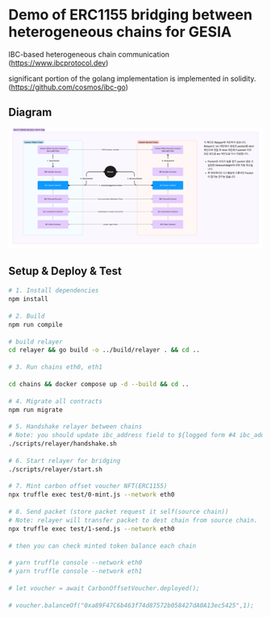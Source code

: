 # Demo of ERC1155 bridging between heterogeneous chains for GESIA

IBC-based heterogeneous chain communication
<br/>
(https://www.ibcprotocol.dev)

significant portion of the golang implementation is implemented in solidity.
<br/>
(https://github.com/cosmos/ibc-go)

## Diagram

![Geasia Diagram](./docs/assets/diagram.jpg)

## Setup & Deploy & Test

```bash
# 1. Install dependencies
npm install

# 2. Build
npm run compile

# build relayer
cd relayer && go build -o ../build/relayer . && cd ..

# 3. Run chains eth0, eth1

cd chains && docker compose up -d --build && cd ..

# 4. Migrate all contracts
npm run migrate

# 5. Handshake relayer between chains
# Note: you should update ibc_address field to ${logged form #4 ibc_address: {}} at configs/relayer/chains/*.json
./scripts/relayer/handshake.sh

# 6. Start relayer for bridging
./scripts/relayer/start.sh

# 7. Mint carbon offset voucher NFT(ERC1155)
npx truffle exec test/0-mint.js --network eth0

# 8. Send packet (store packet request it self(source chain))
# Note: relayer will transfer packet to dest chain from source chain.
npx truffle exec test/1-send.js --network eth0

# then you can check minted token balance each chain

# yarn truffle console --network eth0
# yarn truffle console --network eth1

# let voucher = await CarbonOffsetVoucher.deployed();

# voucher.balanceOf("0xa89F47C6b463f74d87572b058427dA0A13ec5425",1);
```
